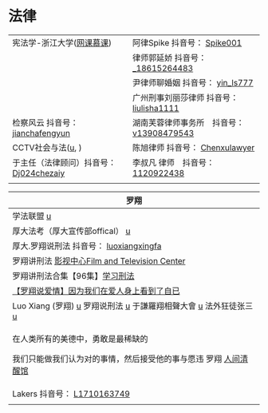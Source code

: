 # 法律

|                                                                                                                                        |                                                                                                                                                                                                                                                                                                                                                   |
| -------------------------------------------------------------------------------------------------------------------------------------- | ------------------------------------------------------------------------------------------------------------------------------------------------------------------------------------------------------------------------------------------------------------------------------------------------------------------------------------------------- |
| 宪法学-浙江大学([网课慕课](https://www.youtube.com/playlist?list=PLqlw88i7XLoxtXLFxR8oG7w4I8DXFGXgu))                                             | 阿律Spike 抖音号： [Spike001](https://www.douyin.com/user/MS4wLjABAAAAR7ohwAuZfr8g3kImPetUxM\_S2r9eR5HoXFRUhs0gNABWDmSRSsY3n0h\_12EpLUWS?author\_id=3808360517077511\&enter\_from=follow\&enter\_method=comment\&from\_gid=7013660039634341156\&group\_id=7013660039634341156\&log\_pb=%7B%22impr\_id%22%3A%22202110091640050101502220382E0468AC%22%7D) |
|                                                                                                                                        | 律师郭延娇 抖音号： [\_18615264483](https://www.douyin.com/user/MS4wLjABAAAAIQqk6YRuvU8kC8SPJ7Sx3d6nTYEGSXkD-i\_2kUWHBLTeinhUuZWE6iaBbz7nKOG2?enter\_from=follow\&enter\_method=video\_title\&from\_gid=7017005625573985571\&is\_full\_screen=0)                                                                                                           |
|                                                                                                                                        | 尹律师聊婚姻 抖音号： [yin\_ls777](https://www.douyin.com/user/MS4wLjABAAAAMrkLgJhrOcE6BEOcca\_4YTFo47tTI2GuNgBVJ1ZiaGg)                                                                                                                                                                                                                                    |
|                                                                                                                                        | 广州刑事刘丽莎律师 抖音号： [liulisha1111](https://www.douyin.com/user/MS4wLjABAAAAf6q7ix\_0jIT6iFxZpCZwkj5q\_\_mONmOxoaluXceARUY?enter\_from=follow\&enter\_method=video\_title\&from\_gid=7017009874781375775\&is\_full\_screen=0)                                                                                                                           |
| 检察风云 抖音号： [jianchafengyun](https://www.douyin.com/user/MS4wLjABAAAAPgUvHOhV2U\_uyrGThHoBPj88KQ7tp5j7jOS6wImB5yQ)                       | 湖南芙蓉律师事务所　抖音号： [v13908479543](https://www.douyin.com/user/MS4wLjABAAAADD1pEa2aY4p\_js-JHBVlfG3eKiZNXhEww5ZC9xiQ8LE)                                                                                                                                                                                                                               |
| CCTV社会与法([u](https://www.youtube.com/c/Internationalcntv/playlists), )                                                                 | 陈旭律师 抖音号： [Chenxulawyer](https://www.douyin.com/user/MS4wLjABAAAAsBTOCzt5ZgUdTOJ1TnRGHp0T6ipO4YdKx2U6A0YrnHg)                                                                                                                                                                                                                                     |
| 于主任（法律顾问）抖音号： [Dj024chezaiy](https://www.douyin.com/user/MS4wLjABAAAAYNCQLlELdOjeENpbKgSct-xjSDXAAEUK5OkFvPMJkR1vO-nQFfb9-I1DTyUuWXnj) | 李叔凡 律师　抖音号： [1120922438](https://www.douyin.com/user/MS4wLjABAAAAgntg\_02MjgUlxGtIgWKHG5ezI7sItGSaCwbjJYO99tw)                                                                                                                                                                                                                                    |
|                                                                                                                                        |                                                                                                                                                                                                                                                                                                                                                   |

| 罗翔                                                                                                                                                                                                                                                                                                   |
| ---------------------------------------------------------------------------------------------------------------------------------------------------------------------------------------------------------------------------------------------------------------------------------------------------- |
| 学法联盟 [u](https://www.youtube.com/c/%E5%AD%A6%E6%B3%95%E8%81%94%E7%9B%9F/videos)                                                                                                                                                                                                                      |
| 厚大法考（厚大宣传部offical） [u](https://www.youtube.com/channel/UCfIMTShR-sxymWhTg-\_40-w)                                                                                                                                                                                                                    |
| 厚大.罗翔说刑法 抖音号： [luoxiangxingfa](https://www.douyin.com/user/MS4wLjABAAAAkL9NcPDtYP-x8l4xkpqCjU7tP6zl-7QRu9SB-1ff8GCCGX56s1ld-zdHPsS8rZj-)                                                                                                                                                             |
| 罗翔讲刑法 [影视中心Film and Television Center](https://www.youtube.com/playlist?list=PLb0WJc3grpSLrpvkmK8jZiSw7er8vfm9i)                                                                                                                                                                                     |
| 罗翔讲刑法合集【96集】[学习刑法](https://www.youtube.com/playlist?list=PLGM6MxZkX7Ihqi6iYUwLNlLO9GWuFLdM2)                                                                                                                                                                                                         |
| [【罗翔说爱情】因为我们在爱人身上看到了自已](https://www.youtube.com/watch?v=atJq6\_V\_Rn8)                                                                                                                                                                                                                               |
| Luo Xiang (罗翔) [u](https://www.youtube.com/channel/UCPLy4JkbkaWPlhX4GKKfUYg) 罗翔说刑法 [u](https://www.youtube.com/channel/UCYx0wztdyZQGOFPAGUFen2Q/videos) 于謙羅翔相聲大會 [u](https://www.youtube.com/channel/UC5AErooY3Lncqlp4BxG8C6w) 法外狂徒张三 [u](https://www.youtube.com/channel/UCfIMTShR-sxymWhTg-\_40-w) |
| <p>在人类所有的美德中，勇敢是最稀缺的</p><p>我们只能做我们认为对的事情，然后接受他的事与愿违 罗翔 <a href="https://www.douyin.com/video/7027775699775753508">人间清醒馆</a></p>                                                                                                                                                                      |
| Lakers 抖音号： [L1710163749](https://www.douyin.com/user/MS4wLjABAAAAFycciAQOUY4S2U\_coBu-SVY48MbZ0UU6jzqvCQCaA0Y)                                                                                                                                                                                      |
|                                                                                                                                                                                                                                                                                                      |

